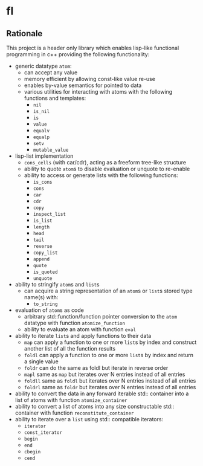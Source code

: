 # fl
## Rationale 
This project is a header only library which enables lisp-like functional programming in c++ providing the following functionality:

- generic datatype `atom`:
    - can accept any value
    - memory efficient by allowing const-like value re-use
    - enables by-value semantics for pointed to data 
    - various utilities for interacting with atoms with the following functions and templates:
        - `nil`
        - `is_nil`
        - `is`
        - `value`
        - `equalv`
        - `equalp`
        - `setv`
        - `mutable_value`
- lisp-list implementation 
    - `cons_cells` (with car/cdr), acting as a freeform tree-like structure 
    - ability to quote `atom`s to disable evaluation or unquote to re-enable 
    - ability to access or generate lists with the following functions:
        - `is_cons`
        - `cons`
        - `car`
        - `cdr`
        - `copy`
        - `inspect_list`
        - `is_list`
        - `length`
        - `head`
        - `tail`
        - `reverse`
        - `copy_list`
        - `append`
        - `quote`
        - `is_quoted`
        - `unquote`
- ability to stringify `atom`s and `list`s
    - can acquire a string representation of an `atom`s or `list`s stored type name(s) with:
        - `to_string`
- evaluation of `atom`s as code
    - arbitrary std::function/function pointer conversion to the `atom` datatype with function `atomize_function`
    - ability to evaluate an atom with function `eval`
- ability to iterate `list`s and apply functions to their data 
    - `map` can apply a function to one or more `list`s by index and construct another list of all the function results 
    - `foldl` can apply a function to one or more `list`s by index and return a single value
    - `foldr` can do the same as foldl but iterate in reverse order
    - `mapl` same as `map` but iterates over N entries instead of all entries
    - `foldll` same as `foldl` but iterates over N entries instead of all entries
    - `foldrl` same as `foldr` but iterates over N entries instead of all entries
- ability to convert the data in any forward iterable std:: container into a list of atoms with function `atomize_container`
- ability to convert a list of atoms into any size constructable std:: container with function `reconstitute_container`
- ability to iterate over a `list` using std:: compatible iterators:
    - `iterator`
    - `const_iterator`
    - `begin`
    - `end`
    - `cbegin`
    - `cend`
